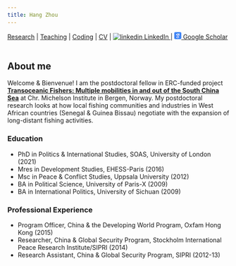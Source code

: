 ```yaml
---
title: Hang Zhou
---
```




<div class="topnav">
  <a href="Research">Research</a>
   <span class="separator">  |  </span>
  <a href="Teaching">Teaching</a>
   <span class="separator">  |  </span>
  <a href="Coding">Coding</a>
   <span class="separator">  |  </span>
  <a href="CV">CV</a>
 <span class="separator">  |  </span>
  <a href="https://uk.linkedin.com/in/hang-zhou-skylight" rel="nofollow noreferrer">
    <img src="https://i.stack.imgur.com/gVE0j.png" alt="linkedin"> LinkedIn </a>
   <span class="separator">  |  </span>
  <a href="https://scholar.google.com/citations?user=otpUDCkAAAAJ&hl=en" rel="nofollow noreferrer">
    <img src="google_scholar.png" alt="Google Scholar"> Google Scholar </a>
 

  
  </div>

<br>

## About me

Welcome & Bienvenue! I am the postdoctoral fellow in ERC-funded project **[Transoceanic Fishers: Multiple mobilities in and out of the South China Sea](https://www.cmi.no/projects/2195-transoceanic-fishers-multiple-mobilities-in-and-out-of-the-south-china-sea)** at Chr. Michelson Institute in Bergen, Norway. My postdoctoral research looks at how local fishing communities and industries in West African countries (Senegal & Guinea Bissau) negotiate with the expansion of long-distant fishing activities. 


### Education
  * PhD in Politics & International Studies, SOAS, University of London (2021)
  * Mres in Development Studies, EHESS-Paris (2016)
  * Msc in Peace & Conflict Studies, Uppsala University (2012)
  * BA in Political Science, University of Paris-X (2009)
  * BA in International Politics, University of Sichuan (2009)
  
### Professional Experience 
* Program Officer, China & the Developing World Program, Oxfam Hong Kong (2015)
* Researcher, China & Global Security Program, Stockholm International Peace Research Institute/SIPRI (2014)
* Research Assistant, China & Global Security Program, SIPRI (2012-13)



